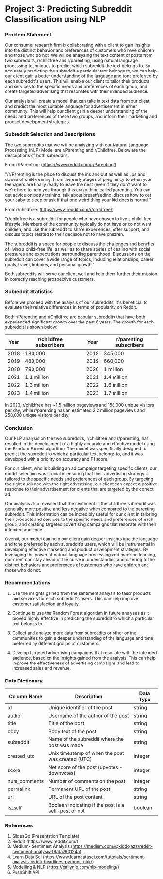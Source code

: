 # Project 3: Predicting Subreddit Classification using NLP


### Problem Statement

Our consumer research firm is collaborating with a client to gain insights into the distinct behavior and preferences of customers who have children and those who do not. We will be analyzing the text content of posts from two subreddits, r/childfree and r/parenting, using natural language processing techniques to predict which subreddit the text belongs to. By accurately predicting the subreddit a particular text belongs to, we can help our client gain a better understanding of the language and tone preferred by each subreddit's users. This will enable our client to tailor their products and services to the specific needs and preferences of each group, and create targeted advertising that resonates with their intended audience. 

Our analysis will create a model that can take in text data from our client and predict the most suitable language for advertisement in either community. This will help our client gain a deeper understanding of the needs and preferences of these two groups, and inform their marketing and product development strategies.

### Subreddit Selection and Descriptions

The two subreddits that we will be analyzing with our Natural Language Processing (NLP) Model are r/Parenting and r/Childfree. Below are the descriptions of both subreddits.

From r/Parenting: (https://www.reddit.com/r/Parenting/)

"/r/Parenting is the place to discuss the ins and out as well as ups and downs of child-rearing. From the early stages of pregnancy to when your teenagers are finally ready to leave the nest (even if they don't want to) we're here to help you through this crazy thing called parenting. You can get advice on potty training, talk about breastfeeding, discuss how to get your baby to sleep or ask if that one weird thing your kid does is normal."

From r/childfree: (https://www.reddit.com/r/childfree/)

"r/childfree is a subreddit for people who have chosen to live a child-free lifestyle. Members of the community typically do not have or do not want children, and use the subreddit to share experiences, offer support, and discuss topics related to their decision not to have children.

The subreddit is a space for people to discuss the challenges and benefits of living a child-free life, as well as to share stories of dealing with social pressures and expectations surrounding parenthood. Discussions on the subreddit can cover a wide range of topics, including relationships, career goals, travel, hobbies, and personal growth."


Both subreddits will serve our client well and help them further their mission in correctly reaching prospective customers.

### Subreddit Statistics

Before we proceed with the analysis of our subreddits, it's beneficial to evaluate their relative differences in terms of popularity on Reddit.

Both r/Parenting and r/Childfree are popular subreddits that have both experienced significant growth over the past 6 years. The growth for each subreddit is shown below:

| Year | r/childfree subscribers | &nbsp; | Year | r/parenting subscribers |
|------|------------------------|--------|------|------------------------|
| 2018 | 180,000                | &nbsp; | 2018 | 345,000                |
| 2019 | 480,000                | &nbsp; | 2019 | 660,000                |
| 2020 | 790,000                | &nbsp; | 2020 | 1 million              |
| 2021 | 1.1 million            | &nbsp; | 2021 | 1.4 million            |
| 2022 | 1.3 million            | &nbsp; | 2022 | 1.6 million            |
| 2023 | 1.4 million            | &nbsp; | 2023 | 1.7 million            |


In 2023, r/childfree has ~1.5 million pageviews and 158,000 unique visitors per day, while r/parenting has an estimated 2.2 million pageviews and 258,000 unique visitors per day.


### Conclusion

Our NLP analysis on the two subreddits, r/childfree and r/parenting, has resulted in the development of a highly accurate and effective model using the Random Forrest algorithm. The model was specifically designed to predict the subreddit to which a particular text belongs to, and it was developed with a priority on accuracy and F1 score.

For our client, who is building an ad campaign targeting specific clients, our model selection was crucial in ensuring that their advertising strategy is tailored to the specific needs and preferences of each group. By targeting the right audience with the right advertising, our client can expect a positive response to their advertisement for clients that are targeted by the correct ad.

Our analysis also revealed that the sentiment in the childfree subreddit was generally more positive and less negative when compared to the parenting subreddit. This information can be incredibly useful for our client in tailoring their products and services to the specific needs and preferences of each group, and creating targeted advertising campaigns that resonate with their intended audience.

Overall, our model can help our client gain deeper insights into the language and tone preferred by each subreddit's users, which will be instrumental in developing effective marketing and product development strategies. By leveraging the power of natural language processing and machine learning, our client can stay ahead of the curve in understanding and catering to the distinct behaviors and preferences of customers who have children and those who do not.

### Recommendations

1. Use the insights gained from the sentiment analysis to tailor products and services for each subreddit's users. This can help improve customer satisfaction and loyalty.

2. Continue to use the Random Forest algorithm in future analyses as it proved highly effective in predicting the subreddit to which a particular text belongs to.

3. Collect and analyze more data from subreddits or other online communities to gain a deeper understanding of the language and tone preferred by different groups of customers.

4. Develop targeted advertising campaigns that resonate with the intended audience, based on the insights gained from the analysis. This can help improve the effectiveness of advertising campaigns and lead to increased sales and revenue.

### Data Dictionary

| Column Name | Description | Data Type |
|-------------|-------------|-----------|
| id          | Unique identifier of the post | string |
| author      | Username of the author of the post | string |
| title       | Title of the post | string |
| body        | Body text of the post | string |
| subreddit   | Name of the subreddit where the post was made | string |
| created_utc | Unix timestamp of when the post was created (UTC) | integer |
| score       | Net score of the post (upvotes - downvotes) | integer |
| num_comments| Number of comments on the post | integer |
| permalink   | Permanent URL of the post | string |
| url         | URL of the post content | string |
| is_self     | Boolean indicating if the post is a self-post or not | boolean |

### References

1. SlidesGo (Presentation Template)
2. Reddit (https://www.reddit.com/)
3. Medium- Sentiment Analysis (https://medium.com/@kiddojazz/reddit-sentiment-analysis-f8a1a790124a)
4. Learn Data Sci (https://www.learndatasci.com/tutorials/sentiment-analysis-reddit-headlines-pythons-nltk/)
5. Modelling & NLP (https://dailynlp.com/nlp-modeling/)
6. PushShift API
